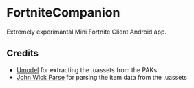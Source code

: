 # FortniteCompanion
Extremely experimantal Mini Fortnite Client Android app.

## Credits
* [Umodel](https://www.gildor.org/en/projects/umodel) for extracting the .uassets from the PAKs
* [John Wick Parse](https://github.com/SirWaddles/JohnWickParse) for parsing the item data from the .uassets
